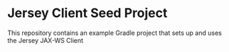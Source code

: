 # Jersey Client Seed Project

This repository contains an example Gradle project that sets up and uses the Jersey JAX-WS Client

